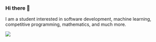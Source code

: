 ### Hi there 👋

I am a student interested in software development, machine learning, competitive programming, mathematics, and much more.
<!-- <br>
## Connect with me
[<img align="left" alt="linked-in" src="https://img.shields.io/badge/linkedin-%230077B5.svg?&style=for-the-badge&logo=linkedin&logoColor=white" />](eventually will add linkedin url)
[<img align="left" alt="medium" src="https://img.shields.io/badge/medium-%2312100E.svg?&style=for-the-badge&logo=medium&logoColor=white" />](eventually will add medium url)
[<img align="left" alt="stack-overflow" src="https://img.shields.io/badge/stack%20overflow-FE7A16?logo=stack-overflow&logoColor=white&style=for-the-badge" />](eventually will add stackoverflow url) -->


<!-- Most used languages stats | Contribution stats -->
<p float="left">
<!-- ![](https://github-readme-stats.vercel.app/api/top-langs/?username=jonahgluck&layout=compact&langs_count=10&theme=dracula&include_all_commits=true&hide_border=true)|![](https://github-readme-stats.vercel.app/api?username=jonahgluck&show_icons=true&theme=dracula&include_all_commits=true&hide_border=true) -->
  
  <img src="https://github-readme-stats.vercel.app/api/top-langs/?username=jonahgluck&layout=compact&langs_count=10&theme=dracula&include_all_commits=true&hide_border=true" />
<!--   <img src="https://github-readme-stats.vercel.app/api?username=jonahgluck&show_icons=true&theme=dracula&include_all_commits=true&hide_border=true" /> -->
</p>
